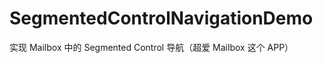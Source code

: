 SegmentedControlNavigationDemo
==============================

实现 Mailbox 中的 Segmented Control 导航（超爱 Mailbox 这个 APP）

